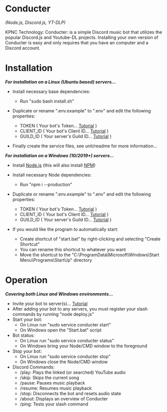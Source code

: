 # Conducter

*(Node.js, Discord.js, YT-DLP)*

KPNC Technology: Conducter: is a simple Discord music bot that utilizes the popular Discord.js and Youtube-DL projects. Installing your own version of Conducter is easy and only requires that you have an computer and a Discord account.

# Installation

__*For installation on a Linux (Ubuntu based) servers...*__

- Install necessary base dependencies:
	- Run "sudo bash install.sh"

- Duplicate or rename ".env.example" to ".env" and edit the following properties:
	- TOKEN ( Your bot's Token... [Tutorial](https://discordjs.guide/preparations/setting-up-a-bot-application.html) )
	- CLIENT_ID ( Your bot's Client ID... [Tutorial](https://discordjs.guide/preparations/setting-up-a-bot-application.html) )
	- GUILD_ID ( Your server's Guild ID... [Tutorial](https://support.discord.com/hc/articles/206346498-Where-can-I-find-my-User-Server-Message-ID) )

- Finally create the service files, see unit/readme for more information...

__*For installation on a Windows (10/2019+) servers...*__

- Install [Node.js](https://nodejs.org/en/download) (this will also install [NPM](https://www.npmjs.com/))

- Install necessary Node dependencies:
	- Run "npm i --production"
	
- Duplicate or rename ".env.example" to ".env" and edit the following properties:
	- TOKEN ( Your bot's Token... [Tutorial](https://discordjs.guide/preparations/setting-up-a-bot-application.html) )
	- CLIENT_ID ( Your bot's Client ID... [Tutorial](https://discordjs.guide/preparations/setting-up-a-bot-application.html) )
	- GUILD_ID ( Your server's Guild ID... [Tutorial](https://support.discord.com/hc/articles/206346498-Where-can-I-find-my-User-Server-Message-ID) )

- If you would like the program to automatically start:
	- Create shortcut of "start.bat" by right-clicking and selecting "Create Shortcut"
	- You can rename this shortcut to whatever you want
	- Move the shortcut to the "C:\ProgramData\Microsoft\Windows\Start Menu\Programs\StartUp" directory

# Operation 

__*Covering both Linux and Windows environments...*__

- Invite your bot to server(s)... [Tutorial](https://discordjs.guide/preparations/adding-your-bot-to-servers.html)
- After adding your bot to any servers, you must register your slash commands by running "node deploy.js"
- Start your bot:
	- On Linux run "sudo service conducter start"
	- On Windows open the "Start.bat" script
- Bot status:
	- On Linux run "sudo service conducter status"
	- On Windows bring your Node/CMD window to the foreground
- Stop your bot:
	- On Linux run "sudo service conducter stop"
	- On Windows close the Node/CMD window
- Discord Commands:
	- /play: Plays the linked (or searched) YouTube audio
	- /skip: Skips the current song
	- /pause: Pauses music playback
	- /resume: Resumes music playback
	- /stop: Disconnects the bot and resets audio state
	- /about: Displays an overview of Conducter
	- /ping: Tests your slash command